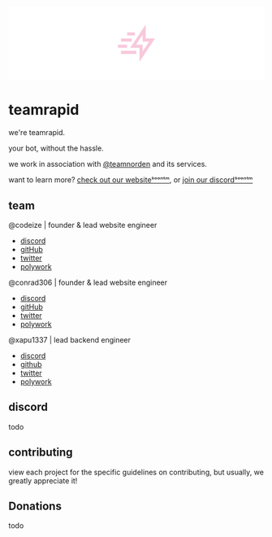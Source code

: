![teamrapid banner](assets/TeamRapidBanner.png)
# teamrapid

we're teamrapid.

your bot, without the hassle.

we work in association with [@teamnorden](https://github.com/TeamNorden) and its services.

want to learn more? [check out our websiteˢᵒᵒⁿᵗᵐ](https://rapid.lol), or [join our discordˢᵒᵒⁿᵗᵐ](#discord)

## team

@codeize | founder & lead website engineer
- [discord](https://discord.com/users/668423998777982997)
- [gitHub](https://github.com/Codeize)
- [twitter](https://twitter.com/Codeize)
- [polywork](https://poly.work/codeize)

@conrad306 | founder & lead website engineer
- [discord](https://discord.com/users/403668506287144981)
- [gitHub](https://github.com/Conrad306)
- [twitter](https://twitter.com/Conrad306)
- [polywork](https://polywork.com/conrad306)

@xapu1337 | lead backend engineer
- [discord](https://discord.com/users/188988455554908160)
- [github](https://github.com/Xapu1337)
- [twitter](https://twitter.com/Xapu1337)
- [polywork](https://polywork.com/xapu1337)

## discord
todo

## contributing
view each project for the specific guidelines on contributing, but usually, we greatly appreciate it!

## Donations
todo

